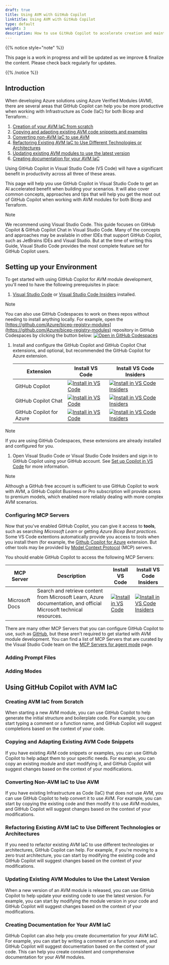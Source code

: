 ```yaml
---
draft: true
title: Using AVM with GitHub Copilot
linktitle: Using AVM with GitHub Copilot
type: default
weight: 3
description: How to use GitHub Copilot to accelerate creation and maintainance of Azure Verified Modules (AVM) for both Bicep and Terraform.
---
```


{{% notice style="note" %}}

This page is a work in progress and will be updated as we improve & finalize the content. Please check back regularly for updates.

{{% /notice %}}

## Introduction

When developing Azure solutions using Azure Verified Modules (AVM), there are several areas that GitHub Copilot can help you be more productive when working with Infrastructure as Code (IaC) for both Bicep and Terraform.:

1. [Creation of your AVM IaC from scratch](#creating-avm-iac-from-scratch)
1. [Copying and adapting existing AVM code snippets and examples](#copying-and-adapting-existing-avm-code-snippets)
1. [Converting non-AVM IaC to use AVM](#converting-non-avm-iac-to-use-avm)
1. [Refactoring Existing AVM IaC to Use Different Technologies or Architectures](#refactoring-existing-avm-iac-to-use-different-technologies-or-architectures)
1. [Updating existing AVM modules to use the latest version](#updating-existing-avm-modules-to-use-the-latest-version)
1. [Creating documentation for your AVM IaC](#creating-documentation-for-your-avm-iac)

Using GitHub Copilot in Visual Studio Code (VS Code) will have a significant benefit in productivity across all three of these areas.

This page will help you use GitHub Copilot in Visual Studio Code to get an AI accelerated benefit when building your scenarios. It will also cover common concepts, approaches and tips that will help you get the most out of GitHub Copilot when working with AVM modules for both Bicep and Terraform.

> [!NOTE]
> We recommend using Visual Studio Code. This guide focuses on GitHub Copilot & GitHub Copilot Chat in Visual Studio Code. Many of the concepts and approaches may be available in other IDEs that support GitHub Copilot, such as JetBrains IDEs and Visual Studio. But at the time of writing this Guide, Visual Studio Code provides the most complete feature set for GitHub Copilot users.

## Setting up your Environment

To get started with using GitHub Copilot for AVM module development, you'll need to have the following prerequisites in place:

1. [Visual Studio Code](https://code.visualstudio.com/download) or [Visual Studio Code Insiders](https://code.visualstudio.com/insiders/) installed.

> [!NOTE]
> You can also use GitHub Codespaces to work on thees repos without needing to install anything locally. For example, open the [https://github.com/Azure/bicep-registry-modules](https://github.com/Azure/bicep-registry-modules) repository in GitHub Codespaces by clicking the button below:
> [![Open in GitHub Codespaces](https://github.com/codespaces/badge.svg)](https://codespaces.new/Azure/bicep-registry-modules)

1. Install and configure the GitHub Copilot and GitHub Copilot Chat extensions, and optional, but recommended the GitHub Copilot for Azure extension.

   | Extension | Install VS Code | Install VS Code Insiders |
   |-----------|-----------------|--------------------------|
   | GitHub Copilot | [![Install in VS Code](https://img.shields.io/badge/VS_Code-Install-0098FF?style=flat-square&logo=visualstudiocode&logoColor=white)](https://vscode.dev/redirect?url=vscode%3Aextension%2FGitHub.copilot) | [![Install in VS Code Insiders](https://img.shields.io/badge/VS_Code_Insiders-Install-24bfa5?style=flat-square&logo=visualstudiocode&logoColor=white)](https://insiders.vscode.dev/redirect?url=vscode-insiders%3Aextension%2FGitHub.copilot) |
   | GitHub Copilot Chat | [![Install in VS Code](https://img.shields.io/badge/VS_Code-Install-0098FF?style=flat-square&logo=visualstudiocode&logoColor=white)](https://vscode.dev/redirect?url=vscode%3Aextension%2FGitHub.copilot-chat) | [![Install in VS Code Insiders](https://img.shields.io/badge/VS_Code_Insiders-Install-24bfa5?style=flat-square&logo=visualstudiocode&logoColor=white)](https://insiders.vscode.dev/redirect?url=vscode-insiders%3Aextension%2FGitHub.copilot-chat) |
   | GitHub Copilot for Azure | [![Install in VS Code](https://img.shields.io/badge/VS_Code-Install-0098FF?style=flat-square&logo=visualstudiocode&logoColor=white)](https://vscode.dev/redirect?url=vscode%3Aextension%2Fms-azuretools.vscode-azure-github-copilot) | [![Install in VS Code Insiders](https://img.shields.io/badge/VS_Code_Insiders-Install-24bfa5?style=flat-square&logo=visualstudiocode&logoColor=white)](https://insiders.vscode.dev/redirect?url=vscode-insiders%3Aextension%2Fms-azuretools.vscode-azure-github-copilot) |

> [!NOTE]
> If you are using GitHub Codespaces, these extensions are already installed and configured for you.

1. Open Visual Studio Code or Visual Studio Code Insiders and sign in to GitHub Copilot using your GitHub account. See [Set up Copilot in VS Code](https://code.visualstudio.com/docs/copilot/setup) for more information.

> [!NOTE]
> Although a GitHub free account is sufficient to use GitHub Copilot to work with AVM, a GitHub Copilot Business or Pro subscription will provide acess to premium models, which enabled more reliably dealing with more complex AVM scenarios.

### Configuring MCP Servers

Now that you've enabled GitHub Copilot, you can give it access to **tools**, such as searching _Microsoft Learn_ or getting _Azure Bicep Best practices_. Some VS Code extentions automatically provide you access to tools when you install them (for example, the [Github Copilot for Azure](https://marketplace.visualstudio.com/items?itemName=ms-azuretools.vscode-azure-github-copilot) extension. But other tools may be provided by [Model Context Protocol](https://modelcontextprotocol.io/introduction) (MCP) servers.

You should enable GitHub Copilot to access the following MCP Servers:

| MCP Server | Description | Install VS Code | Install VS Code Insiders |
|------------|-------------|-----------------|--------------------------|
| Microsoft Docs | Search and retrieve content from Microsoft Learn, Azure documentation, and official Microsoft technical resources. | [![Install in VS Code](https://img.shields.io/badge/VS_Code-Install-0098FF?style=flat-square&logo=visualstudiocode&logoColor=white)](vscode:mcp/install?%7B%22name%22%3A%22microsoft-docs%22%2C%22gallery%22%3Atrue%2C%22url%22%3A%22https%3A%2F%2Flearn.microsoft.com%2Fapi%2Fmcp%22%7D) | [![Install in VS Code Insiders](https://img.shields.io/badge/VS_Code_Insiders-Install-24bfa5?style=flat-square&logo=visualstudiocode&logoColor=white)](vscode-insiders:mcp/install?%7B%22name%22%3A%22microsoft-docs%22%2C%22gallery%22%3Atrue%2C%22url%22%3A%22https%3A%2F%2Flearn.microsoft.com%2Fapi%2Fmcp%22%7D) |

There are many other MCP Servers that you can configure GitHub Copilot to use, such as [GitHub](vscode:mcp/install?%7B%22name%22%3A%22github%22%2C%22gallery%22%3Atrue%2C%22url%22%3A%22https%3A%2F%2Fapi.githubcopilot.com%2Fmcp%2F%22%7D), but these aren't required to get started with AVM module development. You can find a list of MCP Servers that are curated by the Visual Studio Code team on the [MCP Servers for agent mode](https://code.visualstudio.com/mcp) page.

### Adding Prompt Files

### Adding Modes

## Using GitHub Copilot with AVM IaC

### Creating AVM IaC from Scratch

When starting a new AVM module, you can use GitHub Copilot to help generate the initial structure and boilerplate code. For example, you can start typing a comment or a function name, and GitHub Copilot will suggest completions based on the context of your code.

### Copying and Adapting Existing AVM Code Snippets

If you have existing AVM code snippets or examples, you can use GitHub Copilot to help adapt them to your specific needs. For example, you can copy an existing module and start modifying it, and GitHub Copilot will suggest changes based on the context of your modifications.

### Converting Non-AVM IaC to Use AVM

If you have existing Infrastructure as Code (IaC) that does not use AVM, you can use GitHub Copilot to help convert it to use AVM. For example, you can start by copying the existing code and then modify it to use AVM modules, and GitHub Copilot will suggest changes based on the context of your modifications.

### Refactoring Existing AVM IaC to Use Different Technologies or Architectures

If you need to refactor existing AVM IaC to use different technologies or architectures, GitHub Copilot can help. For example, if you're moving to a zero trust architecture, you can start by modifying the existing code and GitHub Copilot will suggest changes based on the context of your modifications.

### Updating Existing AVM Modules to Use the Latest Version

When a new version of an AVM module is released, you can use GitHub Copilot to help update your existing code to use the latest version. For example, you can start by modifying the module version in your code and GitHub Copilot will suggest changes based on the context of your modifications.

### Creating Documentation for Your AVM IaC

GitHub Copilot can also help you create documentation for your AVM IaC. For example, you can start by writing a comment or a function name, and GitHub Copilot will suggest documentation based on the context of your code. This can help you create consistent and comprehensive documentation for your AVM modules.
